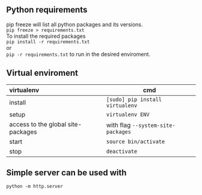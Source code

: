 ## Python requirements 
pip freeze will list all python packages and its versions.  
```pip freeze > requirements.txt```  
To install the required packages  
```pip install -r requirements.txt```  
    or  
```pip -r requirements.txt```  to run in the desired enviroment.

## Virtual enviroment
virtualenv|cmd
:---|---
install|`[sudo] pip install virtualenv`
setup|`virtualenv ENV`
access to the global site-packages|with flag `--system-site-packages`
start|`source bin/activate`
stop|`deactivate`


## Simple server can be used with  
`python -m http.server`
